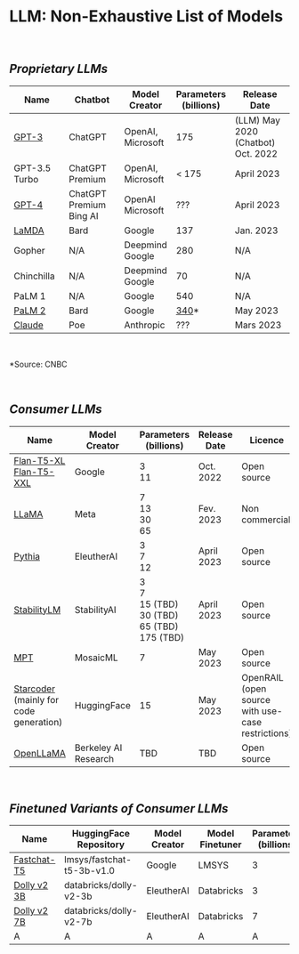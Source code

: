 # **LLM: Non-Exhaustive List of Models**

<br>

## ***Proprietary LLMs***

| Name | Chatbot | Model<br>Creator | Parameters<br>(billions) | Release Date |
| -- | -- | -- | -- | -- |
| [GPT-3](https://www.semanticscholar.org/paper/Language-Models-are-Few-Shot-Learners-Brown-Mann/6b85b63579a916f705a8e10a49bd8d849d91b1fc) | ChatGPT | OpenAI,<br>Microsoft | 175 | (LLM) May 2020<br>(Chatbot) Oct. 2022 |
| GPT-3.5 Turbo | ChatGPT Premium | OpenAI,<br>Microsoft | < 175 | April 2023
| [GPT-4](https://www.semanticscholar.org/paper/GPT-4-Technical-Report-OpenAI/8ca62fdf4c276ea3052dc96dcfd8ee96ca425a48) | ChatGPT Premium<br>Bing AI | OpenAI<br>Microsoft | ??? | April 2023
| [LaMDA](https://www.semanticscholar.org/paper/LaMDA%3A-Language-Models-for-Dialog-Applications-Thoppilan-Freitas/b3848d32f7294ec708627897833c4097eb4d8778) | Bard | Google | 137 | Jan. 2023
| Gopher | N/A | Deepmind<br>Google | 280 | N/A |
| Chinchilla | N/A | Deepmind<br>Google | 70 | N/A |
| PaLM 1 | N/A | Google | 540 | N/A |
| [PaLM 2](https://www.semanticscholar.org/paper/PaLM-2-Technical-Report-Anil-Dai/eccee350691708972370b7a12c2a78ad3bddd159) | Bard | Google | [340](https://www.cnbc.com/2023/05/16/googles-palm-2-uses-nearly-five-times-more-text-data-than-predecessor.html)* | May 2023 |
| [Claude](https://www.anthropic.com/index/introducing-claude) | Poe | Anthropic | ??? | Mars 2023 |

<br>

*Source: CNBC

<br>

## ***Consumer LLMs***

| Name | Model<br>Creator | Parameters<br>(billions) | Release Date | Licence |
| -- | -- | -- | -- | -- |
| [Flan-T5-XL<br>Flan-T5-XXL](https://www.semanticscholar.org/paper/Scaling-Instruction-Finetuned-Language-Models-Chung-Hou/5484d228bfc50efbac6e86677bc2ec2ee4ede1a6) | Google | 3<br>11 | Oct. 2022 | Open source
| [LLaMA](https://www.semanticscholar.org/paper/LLaMA%3A-Open-and-Efficient-Foundation-Language-Touvron-Lavril/57e849d0de13ed5f91d086936296721d4ff75a75) | Meta | 7<br>13<br>30<br>65 | Fev. 2023 | Non commercial
| [Pythia](https://www.eleuther.ai/papers-blog/pythia-a-suite-for-analyzing-large-language-modelsacross-training-and-scaling) | EleutherAI | 3<br>7<br>12 | April 2023 | Open source |
| [StabilityLM](https://github.com/Stability-AI/StableLM) | StabilityAI | 3<br>7<br>15 (TBD)<br>30 (TBD)<br>65 (TBD)<br>175 (TBD) | April 2023 | Open source |
| [MPT](https://www.mosaicml.com/blog/mpt-7b) | MosaicML | 7 | May 2023 | Open source |
| [Starcoder](https://huggingface.co/blog/starcoder)<br>(mainly for code<br>generation) | HuggingFace | 15 | May 2023 | OpenRAIL<br>(open source<br>with use-case<br>restrictions)
| [OpenLLaMA](https://github.com/openlm-research/open_llama) | Berkeley AI Research<br>| TBD | TBD | Open source |

<br>

## ***Finetuned Variants of Consumer LLMs***

| Name | HuggingFace Repository | Model<br> Creator | Model<br>Finetuner | Parameters<br>(billions) | Release Date | Licence |
| -- | -- | -- | -- | -- | -- | -- |
| [Fastchat-T5](https://huggingface.co/lmsys/fastchat-t5-3b-v1.0) | lmsys/fastchat-t5-3b-v1.0 | Google | LMSYS | 3 | April 2023 | Open source
| [Dolly v2 3B](https://huggingface.co/databricks/dolly-v2-3b) | databricks/dolly-v2-3b | EleutherAI | Databricks | 3 | April 2023 | Open source |
| [Dolly v2 7B](https://huggingface.co/databricks/dolly-v2-7b) | databricks/dolly-v2-7b | EleutherAI | Databricks | 7 | April 2023 | Open source |
| A | A | A | A | A | A | A |